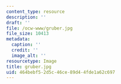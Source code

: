 ```yaml
---
content_type: resource
description: ''
draft: ''
file: /ocw-www/gruber.jpg
file_size: 10413
metadata:
  caption: ''
  credit: ''
  image_alt: ''
resourcetype: Image
title: gruber.jpg
uid: 464bebf5-2d5c-46ce-89d4-4fde1a62c697
---
```

